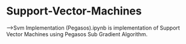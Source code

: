 # Support-Vector-Machines
-->Svm Implementation (Pegasos).ipynb is implementation of Support Vector Machines using Pegasos Sub Gradient Algorithm. 
